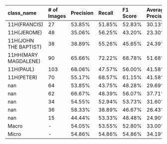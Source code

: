 | class_name            | # of Images   | Precision   | Recall   | F1 Score   | Average Precision   |
|:----------------------|:--------------|:------------|:---------|:-----------|:--------------------|
| 11H(FRANCIS)          | 27            | 53.85%      | 51.85%   | 52.83%     | 30.13%              |
| 11H(JEROME)           | 48            | 35.06%      | 56.25%   | 43.20%     | 23.30%              |
| 11H(JOHN THE BAPTIST) | 38            | 38.89%      | 55.26%   | 45.65%     | 24.39%              |
| 11HH(MARY MAGDALENE)  | 90            | 65.66%      | 72.22%   | 68.78%     | 51.68%              |
| 11H(PAUL)             | 103           | 68.06%      | 47.57%   | 56.00%     | 41.58%              |
| 11H(PETER)            | 70            | 55.17%      | 68.57%   | 61.15%     | 41.58%              |
| nan                   | 64            | 53.85%      | 43.75%   | 48.28%     | 29.69%              |
| nan                   | 62            | 66.67%      | 48.39%   | 56.07%     | 37.71%              |
| nan                   | 34            | 54.55%      | 52.94%   | 53.73%     | 31.60%              |
| nan                   | 36            | 58.33%      | 38.89%   | 46.67%     | 26.43%              |
| nan                   | 15            | 44.44%      | 53.33%   | 48.48%     | 24.90%              |
| Macro                 | -             | 54.05%      | 53.55%   | 52.80%     | 33.00%              |
| Micro                 | -             | 54.86%      | 54.86%   | 54.86%     | 34.19%              |